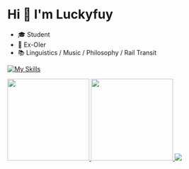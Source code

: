 # Hi 👋 I'm Luckyfuy

- 🎓 Student
- 🎈 Ex-OIer
- 📚 Linguistics / Music / Philosophy / Rail Transit

[![My Skills](https://skillicons.dev/icons?i=cpp,py,java,qt,flask,mysql,regex,md,latex,gradle,vim,vscode,idea,linux,bash,powershell,git,github,ps,ai,au,pr)](https://skillicons.dev)

<a href="https://github.com/anuraghazra/github-readme-stats">
  <img src="https://github-readme-stats.vercel.app/api?username=Luckyfuy&show_icons=true" height="185px">
</a>
<a href="https://github.com/anuraghazra/github-readme-stats">
  <img src="https://github-readme-stats.vercel.app/api/top-langs/?username=Luckyfuy&layout=compact" height="185px">
</a>
<a href="https://github.com/anuraghazra/github-readme-stats">
  <img src="https://github-readme-stats.vercel.app/api/wakatime/?username=@Luckyfuy&layout=compact">
</a>
